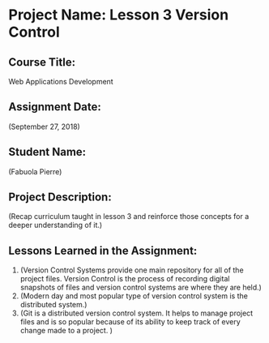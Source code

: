 # Project Name:  Lesson 3 Version Control


## Course Title:
Web Applications Development

## Assignment Date:  
(September 27, 2018)

## Student Name:  
(Fabuola Pierre)

## Project Description:
(Recap curriculum taught in lesson 3 and reinforce those concepts for a deeper understanding of it.)

## Lessons Learned in the Assignment:
1. (Version Control Systems provide one main repository for all of the project files. Version Control is the process of recording digital snapshots of files and version control systems are where they are held.)
2. (Modern day and most popular type of version control system is the distributed system.)
3. (Git is a distributed version control system. It helps to manage project files and is so popular because of its ability to keep track of every change made to a project. )

